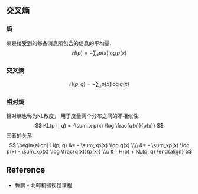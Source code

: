 ## 交叉熵
### 熵
熵是接受到的每条消息所包含的信息的平均量.
$$
H(p) = - \sum_xp(x) \log p(x)
$$
### 交叉熵
$$
H(p, q) = -\sum_xp(x) \log q(x)
$$
### 相对熵
相对熵也称为KL散度， 用于度量两个分布之间的不相似性.
$$
KL(p || q) = -\sum_x p(x) \log \frac{q(x)}{p(x)}
$$
三者的关系:
$$
\begin{align}
H(p, q) &= - \sum_xp(x) \log q(x) \\\\
&= - \sum_xp(x) \log p(x) - \sum_xp(x) \log \frac{q(x)}{p(x)} \\\\
&= H(p) + KL(p, q)
\end{align}
$$



## Reference
* 鲁鹏 - 北邮机器视觉课程
